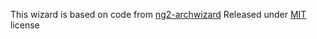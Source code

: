This wizard is based on code from [ng2-archwizard](https://github.com/madoar/ng2-archwizard) Released under [MIT](https://github.com/madoar/ng2-archwizard/blob/master/LICENSE) license 